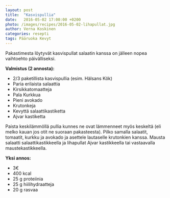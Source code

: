```yaml
---
layout: post
title:  "Kasvispullia"
date:   2016-05-02 17:00:00 +0200
photo: /images/recipes/2016-05-02-lihapullat.jpg
author: Verna Koskinen
categories: resepti
tags: Pääruoka Kevyt
---
```


Pakastimesta löytyvät kasvispullat salaatin kanssa on jälleen nopea vaihtoehto päivälliseksi.

**Valmistus (2 annosta):**

- 2/3 paketillista kasvispullia (esim. Hälsans Kök)
- Paria erilaista salaattia
- Kirsikkatomaatteja
- Pala Kurkkua
- Pieni avokado
- Krutonkeja
- Kevyttä salaattikastiketta
- Ajvar kastiketta

Paista keskilämmöllä pullia kunnes ne ovat lämmenneet myös keskeltä (eli melko kauan jos otit ne suoraan pakasteesta). Pilko samalla salaatit, tomaatit, kurkku ja avokado ja asettele lautaselle krutonkien kanssa. Mausta salaatti salaattikastikkeella ja lihapullat Ajvar kastikkeella tai vastaavalla maustekastikkeella.

**Yksi annos:**

- 3€
- 400 kcal
- 25 g proteiinia
- 25 g hiilihydraatteja
- 20 g rasvaa
